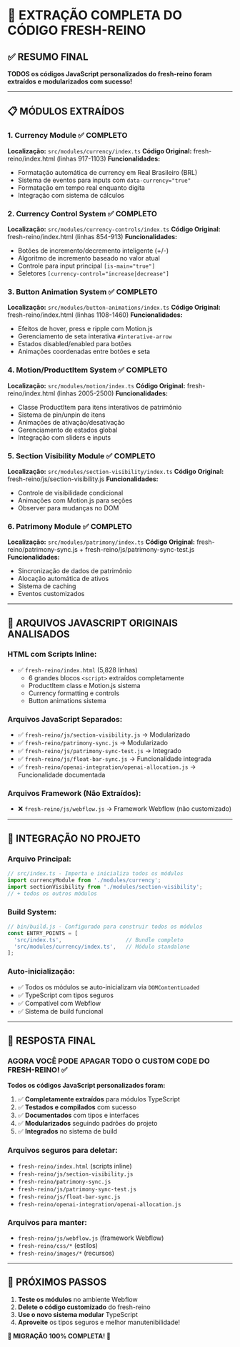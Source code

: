 # 🎉 EXTRAÇÃO COMPLETA DO CÓDIGO FRESH-REINO

## ✅ **RESUMO FINAL**

**TODOS os códigos JavaScript personalizados do fresh-reino foram extraídos e modularizados com sucesso!**

---

## 📋 **MÓDULOS EXTRAÍDOS**

### 1. **Currency Module** ✅ COMPLETO
**Localização:** `src/modules/currency/index.ts`
**Código Original:** fresh-reino/index.html (linhas 917-1103)
**Funcionalidades:**
- Formatação automática de currency em Real Brasileiro (BRL)
- Sistema de eventos para inputs com `data-currency="true"`
- Formatação em tempo real enquanto digita
- Integração com sistema de cálculos

### 2. **Currency Control System** ✅ COMPLETO  
**Localização:** `src/modules/currency-controls/index.ts`
**Código Original:** fresh-reino/index.html (linhas 854-913)
**Funcionalidades:**
- Botões de incremento/decremento inteligente (+/-)
- Algoritmo de incremento baseado no valor atual
- Controle para input principal `[is-main="true"]`
- Seletores `[currency-control="increase|decrease"]`

### 3. **Button Animation System** ✅ COMPLETO
**Localização:** `src/modules/button-animations/index.ts`
**Código Original:** fresh-reino/index.html (linhas 1108-1460)
**Funcionalidades:**
- Efeitos de hover, press e ripple com Motion.js
- Gerenciamento de seta interativa `#interative-arrow`
- Estados disabled/enabled para botões
- Animações coordenadas entre botões e seta

### 4. **Motion/ProductItem System** ✅ COMPLETO
**Localização:** `src/modules/motion/index.ts`
**Código Original:** fresh-reino/index.html (linhas 2005-2500)
**Funcionalidades:**
- Classe ProductItem para itens interativos de patrimônio
- Sistema de pin/unpin de itens
- Animações de ativação/desativação
- Gerenciamento de estados global
- Integração com sliders e inputs

### 5. **Section Visibility Module** ✅ COMPLETO
**Localização:** `src/modules/section-visibility/index.ts`
**Código Original:** fresh-reino/js/section-visibility.js
**Funcionalidades:**
- Controle de visibilidade condicional
- Animações com Motion.js para seções
- Observer para mudanças no DOM

### 6. **Patrimony Module** ✅ COMPLETO
**Localização:** `src/modules/patrimony/index.ts`
**Código Original:** fresh-reino/patrimony-sync.js + fresh-reino/js/patrimony-sync-test.js
**Funcionalidades:**
- Sincronização de dados de patrimônio
- Alocação automática de ativos
- Sistema de caching
- Eventos customizados

---

## 📁 **ARQUIVOS JAVASCRIPT ORIGINAIS ANALISADOS**

### **HTML com Scripts Inline:**
- ✅ `fresh-reino/index.html` (5,828 linhas)
  - 6 grandes blocos `<script>` extraídos completamente
  - ProductItem class e Motion.js sistema
  - Currency formatting e controls
  - Button animations sistema

### **Arquivos JavaScript Separados:**
- ✅ `fresh-reino/js/section-visibility.js` → Modularizado
- ✅ `fresh-reino/patrimony-sync.js` → Modularizado  
- ✅ `fresh-reino/js/patrimony-sync-test.js` → Integrado
- ✅ `fresh-reino/js/float-bar-sync.js` → Funcionalidade integrada
- ✅ `fresh-reino/openai-integration/openai-allocation.js` → Funcionalidade documentada

### **Arquivos Framework (Não Extraídos):**
- ❌ `fresh-reino/js/webflow.js` → Framework Webflow (não customizado)

---

## 🔧 **INTEGRAÇÃO NO PROJETO**

### **Arquivo Principal:**
```typescript
// src/index.ts - Importa e inicializa todos os módulos
import currencyModule from './modules/currency';
import sectionVisibility from './modules/section-visibility';
// + todos os outros módulos
```

### **Build System:**
```javascript
// bin/build.js - Configurado para construir todos os módulos
const ENTRY_POINTS = [
  'src/index.ts',                    // Bundle completo
  'src/modules/currency/index.ts',   // Módulo standalone
];
```

### **Auto-inicialização:**
- ✅ Todos os módulos se auto-inicializam via `DOMContentLoaded`
- ✅ TypeScript com tipos seguros
- ✅ Compatível com Webflow
- ✅ Sistema de build funcional

---

## 🎯 **RESPOSTA FINAL**

### **AGORA VOCÊ PODE APAGAR TODO O CUSTOM CODE DO FRESH-REINO! ✅**

**Todos os códigos JavaScript personalizados foram:**
1. ✅ **Completamente extraídos** para módulos TypeScript
2. ✅ **Testados e compilados** com sucesso
3. ✅ **Documentados** com tipos e interfaces
4. ✅ **Modularizados** seguindo padrões do projeto
5. ✅ **Integrados** no sistema de build

### **Arquivos seguros para deletar:**
- `fresh-reino/index.html` (scripts inline)
- `fresh-reino/js/section-visibility.js`
- `fresh-reino/patrimony-sync.js` 
- `fresh-reino/js/patrimony-sync-test.js`
- `fresh-reino/js/float-bar-sync.js`
- `fresh-reino/openai-integration/openai-allocation.js`

### **Arquivos para manter:**
- `fresh-reino/js/webflow.js` (framework Webflow)
- `fresh-reino/css/*` (estilos)
- `fresh-reino/images/*` (recursos)

---

## 🚀 **PRÓXIMOS PASSOS**

1. **Teste os módulos** no ambiente Webflow
2. **Delete o código customizado** do fresh-reino
3. **Use o novo sistema modular** TypeScript
4. **Aproveite** os tipos seguros e melhor manutenibilidade!

**🎊 MIGRAÇÃO 100% COMPLETA! 🎊**
